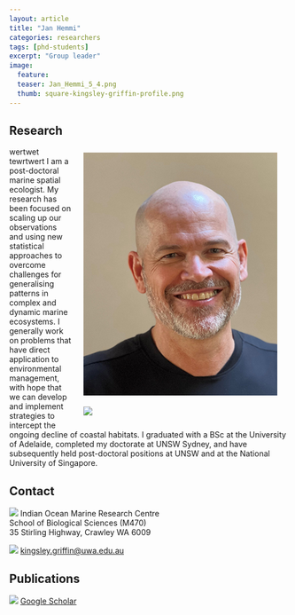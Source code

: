 ```yaml
---
layout: article
title: "Jan Hemmi"
categories: researchers
tags: [phd-students]
excerpt: "Group leader"
image:
  feature: 
  teaser: Jan_Hemmi_5_4.png
  thumb: square-kingsley-griffin-profile.png
---
```

## Research

<img class="philprofile" src='/images/Jan_Hemmi_5_4.png' align='right' width="350" hspace="20" vspace="10">
wertwet
<img class="philprofile" src= "{{'/images/Jan_Hemmi_5_4.png' | prepend: site.baseurl }}"  align='right' width="350" hspace="20" vspace="10">
tewrtwert
I am a post-doctoral marine spatial ecologist. My research has been focused on scaling up our observations and using new statistical approaches to overcome challenges for generalising patterns in complex and dynamic marine ecosystems. I generally work on problems that have direct application to environmental management, with hope that we can develop and implement strategies to intercept the ongoing decline of coastal habitats. I graduated with a BSc at the University of Adelaide, completed my doctorate at UNSW Sydney, and have subsequently held post-doctoral positions at UNSW and at the National University of Singapore.

## Contact
<img src='/images/icons/building-regular.svg' width="15px"> Indian Ocean Marine Research Centre <br>
School of Biological Sciences (M470)<br>
35 Stirling Highway, Crawley WA 6009

<img src='/images/icons/envelope-regular.svg' width="15px"> <a href="mailto:kingsley.griffin@uwa.edu.au"> kingsley.griffin@uwa.edu.au</a><br>

## Publications
<img src='/images/icons/google-brands.svg' width="15px"> <a href="https://scholar.google.com.au/citations?user=KYHUlyIAAAAJ&hl=en">Google Scholar</a><br>
